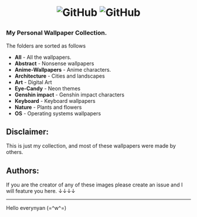 <h1>
<p align="center">
  <img alt="GitHub" src="All/ganyu-hutao.png">
  <img alt="GitHub" src="https://img.shields.io/github/directory-file-count/quantumwavves/wallpaper-qw/All?label=Wallpapers&labelColor=%231e1e2e&color=%23b4befe">
</p>
</h1>

### My Personal Wallpaper Collection.

The folders are sorted as follows
- **All** - All the wallpapers.
- **Abstract** - Nonsense wallpapers
- **Anime-Wallpapers** - Anime characters.
- **Architecture** - Cities and landscapes
- **Art** - Digital Art
- **Eye-Candy** - Neon themes
- **Genshin impact** - Genshin impact characters
- **Keyboard** - Keyboard wallpapers
- **Nature** - Plants and flowers
- **OS** - Operating systems wallpapers
## **Disclaimer:**  

This is just my collection, and most of these wallpapers were made by others.

## Authors:

If you are the creator of any of these images please create an issue and I will feature you here. ↓↓↓↓
___
Hello everynyan (=^w^=)
